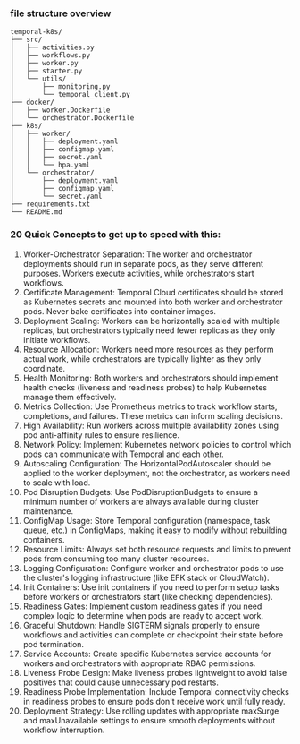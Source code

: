 ### file structure overview

```
temporal-k8s/
├── src/
│   ├── activities.py
│   ├── workflows.py
│   ├── worker.py
│   ├── starter.py
│   └── utils/
│       ├── monitoring.py
│       └── temporal_client.py
├── docker/
│   ├── worker.Dockerfile
│   └── orchestrator.Dockerfile
├── k8s/
│   ├── worker/
│   │   ├── deployment.yaml
│   │   ├── configmap.yaml
│   │   ├── secret.yaml
│   │   └── hpa.yaml
│   └── orchestrator/
│       ├── deployment.yaml
│       ├── configmap.yaml
│       └── secret.yaml
├── requirements.txt
└── README.md
```

### 20 Quick Concepts to get up to speed with this:
1. Worker-Orchestrator Separation: The worker and orchestrator deployments should run in separate pods, as they serve different purposes. Workers execute activities, while orchestrators start workflows.
2. Certificate Management: Temporal Cloud certificates should be stored as Kubernetes secrets and mounted into both worker and orchestrator pods. Never bake certificates into container images.
3. Deployment Scaling: Workers can be horizontally scaled with multiple replicas, but orchestrators typically need fewer replicas as they only initiate workflows.
4. Resource Allocation: Workers need more resources as they perform actual work, while orchestrators are typically lighter as they only coordinate.
5. Health Monitoring: Both workers and orchestrators should implement health checks (liveness and readiness probes) to help Kubernetes manage them effectively.
6. Metrics Collection: Use Prometheus metrics to track workflow starts, completions, and failures. These metrics can inform scaling decisions.
7. High Availability: Run workers across multiple availability zones using pod anti-affinity rules to ensure resilience.
8. Network Policy: Implement Kubernetes network policies to control which pods can communicate with Temporal and each other.
9. Autoscaling Configuration: The HorizontalPodAutoscaler should be applied to the worker deployment, not the orchestrator, as workers need to scale with load.
10. Pod Disruption Budgets: Use PodDisruptionBudgets to ensure a minimum number of workers are always available during cluster maintenance.
11. ConfigMap Usage: Store Temporal configuration (namespace, task queue, etc.) in ConfigMaps, making it easy to modify without rebuilding containers.
12. Resource Limits: Always set both resource requests and limits to prevent pods from consuming too many cluster resources.
13. Logging Configuration: Configure worker and orchestrator pods to use the cluster's logging infrastructure (like EFK stack or CloudWatch).
14. Init Containers: Use init containers if you need to perform setup tasks before workers or orchestrators start (like checking dependencies).
15. Readiness Gates: Implement custom readiness gates if you need complex logic to determine when pods are ready to accept work.
16. Graceful Shutdown: Handle SIGTERM signals properly to ensure workflows and activities can complete or checkpoint their state before pod termination.
17. Service Accounts: Create specific Kubernetes service accounts for workers and orchestrators with appropriate RBAC permissions.
18. Liveness Probe Design: Make liveness probes lightweight to avoid false positives that could cause unnecessary pod restarts.
19. Readiness Probe Implementation: Include Temporal connectivity checks in readiness probes to ensure pods don't receive work until fully ready.
20. Deployment Strategy: Use rolling updates with appropriate maxSurge and maxUnavailable settings to ensure smooth deployments without workflow interruption.
